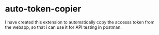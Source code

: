 # auto-token-copier
I have created this extension to automatically copy the accesss token from the webapp, so that i can use it for API testing in postman.
